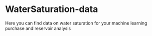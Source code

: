 # WaterSaturation-data
Here you can find data on water saturation for your machine learning purchase and reservoir analysis
